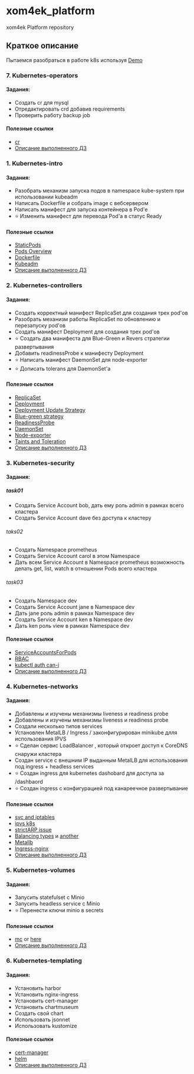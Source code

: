 # xom4ek_platform

xom4ek Platform repository

## Краткое описание

Пытаемся разобраться в работе k8s используя [Demo](https://github.com/GoogleCloudPlatform/microservices-demo)

### 7. Kubernetes-operators

#### Задания:
- Создать cr для mysql
- Отредактировать crd добавив requirements
- Проверить работу backup job

#### Полезные ссылки

- [cr](https://kubernetes.io/docs/concepts/extend-kubernetes/api-extension/custom-resources/)
- [Описание выполненного ДЗ](kubernetes-operators/README.md)

### 1. Kubernetes-intro

#### Задания:

- Разобрать механизм запуска подов в namespace kube-system при использовании kubeadm
- Написать Dockerfile и собрать image с вебсервером
- Написать манифест для запуска контейнера в Pod'e
- :star: Изменить манифест для перевода Pod'a в статус Ready

#### Полезные ссылки

- [StaticPods](https://kubernetes.io/docs/tasks/configure-pod-container/static-pod/)
- [Pods Overview](https://kubernetes.io/docs/concepts/workloads/pods/pod-overview/)
- [Dockerfile](https://docs.docker.com/engine/reference/builder/)
- [Kubeadm](https://kubernetes.io/docs/setup/production-environment/tools/kubeadm/create-cluster-kubeadm/)
- [Описание выполненного ДЗ](kubernetes-intro/README.md)

### 2. Kubernetes-controllers

#### Задания:
- Создать корректный манифест ReplicaSet для создания трех pod'ов
- Разобрать механизм работы ReplicaSet по обновлению и перезапуску pod'ов
- Создать манифест Deployment для создания трех pod'ов
- :star: Создать два манифеста для Blue-Green и Revers стратегии развертывания
- Добавить readinessProbe к манифесту Deployment
- :star: Написать манифест DaemonSet для node-exporter
- :star: Дописать tolerans для DaemonSet'a

#### Полезные ссылки

- [ReplicaSet](https://kubernetes.io/docs/concepts/workloads/controllers/replicaset/)
- [Deployment](https://kubernetes.io/docs/concepts/workloads/controllers/deployment/)
- [Deployment Update Strategy](https://kubernetes.io/docs/concepts/workloads/controllers/deployment/#strategy)
- [Blue-green strategy](https://www.redhat.com/en/topics/devops/what-is-blue-green-deployment)
- [ReadinessProbe](https://kubernetes.io/docs/tasks/configure-pod-container/configure-liveness-readiness-startup-probes/#define-readiness-probes)
- [DaemonSet](https://kubernetes.io/docs/concepts/workloads/controllers/daemonset/)
- [Node-exporter](https://github.com/prometheus/node_exporter)
- [Taints and Toleration](https://kubernetes.io/docs/concepts/scheduling-eviction/taint-and-toleration/#concepts)
- [Описание выполненного ДЗ](kubernetes-controllers/README.md)

### 3. Kubernetes-security

#### Задания:

##### task01
- Создать Service Account bob, дать ему роль admin в рамках всего кластера
- Создать Service Account dave без доступа к кластеру

###### taks02
- Создать Namespace prometheus
- Создать Service Account carol в этом Namespace
- Дать всем Service Account в Namespace prometheus возможность делать get, list, watch в отношении Pods всего кластера

###### task03
- Создать Namespace dev
- Создать Service Account jane в Namespace dev
- Дать jane роль admin в рамках Namespace dev
- Создать Service Account ken в Namespace dev
- Дать ken роль view в рамках Namespace dev

#### Полезные ссылки

- [ServiceAccountsForPods](https://kubernetes.io/docs/tasks/configure-pod-container/configure-service-account/)
- [RBAC](https://kubernetes.io/docs/reference/access-authn-authz/rbac/)
- [kubectl auth can-i](https://kubernetes.io/docs/reference/access-authn-authz/authorization/)
- [Описание выполненного ДЗ](kubernetes-security/README.md)

### 4. Kubernetes-networks

#### Задания:
- Добавлены и изучены механизмы liveness и readiness probe
- Добавлены и изучены механизмы liveness и readiness probe
- Создали несколько типов services
- Установлен MetalLB / Ingress / законфигурирован minikube длля использования IPVS
- :star: Сделан сервис LoadBalancer , который откроет доступ к CoreDNS снаружи кластера
- Создан service с внешним IP выданным MetalLB для использования под ingress + headless services
- :star: Создан ingress для kubernetes dashobard для доступа за /dashbaord
- :star: Создан ingress с конфигурацией под канареечное развертывание

#### Полезные ссылки
- [svc and iptables](https://msazure.club/kubernetes-services-and-iptables/)
- [ipvs k8s](https://github.com/kubernetes/kubernetes/blob/master/pkg/proxy/ipvs/README.md)
- [strictARP issue](https://github.com/metallb/metallb/issues/153)
- [Balancing types](https://github.com/kubernetes/kubernetes/blob/1cb3b5807ec37490b4582f22d991c043cc468195/pkg/proxy/apis/config/types.go) и [another](http://www.linuxvirtualserver.org/docs/scheduling.html)
- [Metallb](https://metallb.universe.tf/)
- [Ingress-nginx](https://kubernetes.github.io/ingress-nginx/deploy/)
- [Описание выполненного ДЗ](kubernetes-networks/README.md)

### 5. Kubernetes-volumes

#### Задания:
- Запусить statefulset c Minio
- Запусить headless service c Minio
- :star: Перенести ключи minio в secrets

#### Полезные ссылки

- [mc](https://github.com/minio/mc) or [here](https://docs.min.io/docs/minio-client-complete-guide.html)
- [Описание выполненного ДЗ](kubernetes-volumes/README.md)

### 6. Kubernetes-templating

#### Задания:
- Установить harbor
- Установить nginx-ingress
- Установить cert-manager
- Установить chartmuseum
- Создать свой chart
- Использовать jsonnet
- Использовать kustomize

#### Полезные ссылки

- [cert-manager](https://cert-manager.io)
- [helm](https://helm.sh)
- [Описание выполненного ДЗ](kubernetes-templating/README.md)
